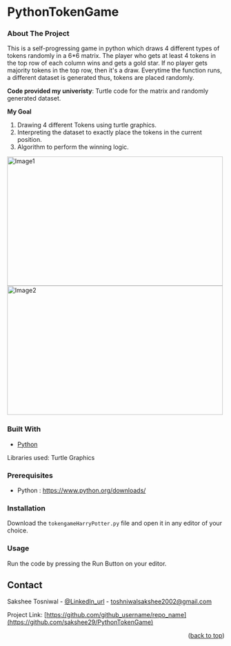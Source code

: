# PythonTokenGame


<!-- ABOUT THE PROJECT -->
### About The Project

This is a self-progressing game in python which draws 4 different types of tokens randomly in a 6*6 matrix. The player who gets at least 4 tokens in the top row of each column wins and gets a gold star. If no player gets majority tokens in the top row, then it's a draw.
Everytime the function runs, a different dataset is generated thus, tokens are placed randomly.

**Code provided my univeristy**: Turtle code for the matrix and randomly generated dataset.

**My Goal**
1. Drawing 4 different Tokens using turtle graphics.
2. Interpreting the dataset to exactly place the tokens in the current position. 
3. Algorithm to perform the winning logic. 
<!-- 
[![Program Screen Shot][program-screenshot1]] [![Program Screen Shot][program-screenshot2]] -->
<img src="https://github.com/sakshee29/PythonTokenGame/blob/main/pythongame.png" alt="Image1" width="500" height="300"/>  <img src="https://github.com/sakshee29/PythonTokenGame/blob/main/pythongame2.png" alt="Image2" width="500" height="300"/>

### Built With

* [Python](https://www.python.org/)

Libraries used: Turtle Graphics 

### Prerequisites

* Python : https://www.python.org/downloads/

### Installation

Download the `tokengameHarryPotter.py` file and open it in any editor of your choice.

<!-- USAGE EXAMPLES -->
### Usage

Run the code by pressing the Run Button on your editor.


<!-- CONTACT -->
## Contact

Sakshee Tosniwal - [@LinkedIn_url](https://www.linkedin.com/in/sakshee-tosniwal-32a0a8188/) - toshniwalsakshee2002@gmail.com

Project Link: [https://github.com/github_username/repo_name](https://github.com/sakshee29/PythonTokenGame)

<p align="right">(<a href="#top">back to top</a>)</p>



<!-- IMAGES -->
[program-screenshot1]: pythongame.png
[program-screenshot2]: pythongame2.png

